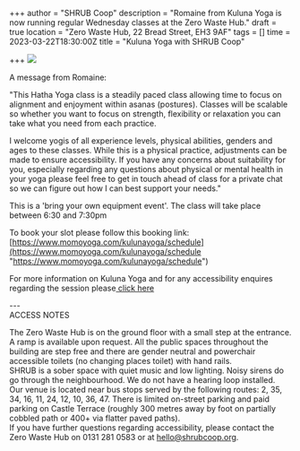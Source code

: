 +++
author = "SHRUB Coop"
description = "Romaine from Kuluna Yoga is now running regular Wednesday classes at the Zero Waste Hub."
draft = true
location = "Zero Waste Hub, 22 Bread Street, EH3 9AF"
tags = []
time = 2023-03-22T18:30:00Z
title = "Kuluna Yoga with SHRUB Coop"

+++
![](https://res.cloudinary.com/shrub-co-op/image/upload/v1668678520/shrubcoop.org/media/314747042_9077079032317636_1706437886631321066_n_mrkszi.jpg)

A message from Romaine:

"This Hatha Yoga class is a steadily paced class allowing time to focus on alignment and enjoyment within asanas (postures). Classes will be scalable so whether you want to focus on strength, flexibility or relaxation you can take what you need from each practice.

I welcome yogis of all experience levels, physical abilities, genders and ages to these classes. While this is a physical practice, adjustments can be made to ensure accessibility. If you have any concerns about suitability for you, especially regarding any questions about physical or mental health in your yoga please feel free to get in touch ahead of class for a private chat so we can figure out how I can best support your needs."

This is a 'bring your own equipment event'. The class will take place between 6:30 and 7:30pm

To book your slot please follow this booking link: [https://www.momoyoga.com/kulunayoga/schedule](https://www.momoyoga.com/kulunayoga/schedule "https://www.momoyoga.com/kulunayoga/schedule")

For more information on Kuluna Yoga and for any accessibility enquires regarding the session please[ click here](https://kulunayoga.carrd.co/)

\---  
ACCESS NOTES

The Zero Waste Hub is on the ground floor with a small step at the entrance. A ramp is available upon request. All the public spaces throughout the building are step free and there are gender neutral and powerchair accessible toilets (no changing places toilet) with hand rails.  
SHRUB is a sober space with quiet music and low lighting. Noisy sirens do go through the neighbourhood. We do not have a hearing loop installed.  
Our venue is located near bus stops served by the following routes: 2, 35, 34, 16, 11, 24, 12, 10, 36, 47. There is limited on-street parking and paid parking on Castle Terrace (roughly 300 metres away by foot on partially cobbled path or 400+ via flatter paved paths).  
If you have further questions regarding accessibility, please contact the Zero Waste Hub on 0131 281 0583 or at hello@shrubcoop.org.